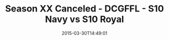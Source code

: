 ---
title: Season XX Canceled - DCGFFL - S10 Navy vs S10 Royal
teams-score:
- team: _teams/s10-navy.md
  score: 38
- team: _teams/s10-royal.md
  score: 29
mvp: Tyler E. (Navy), Linda P. (Royal)
game-ball: N/A
sportsperson: ''
season: 10
week: 5
date: '2015-03-30T14:49:01'
pageid: season-10-week-5-4433-vs-4439
---
